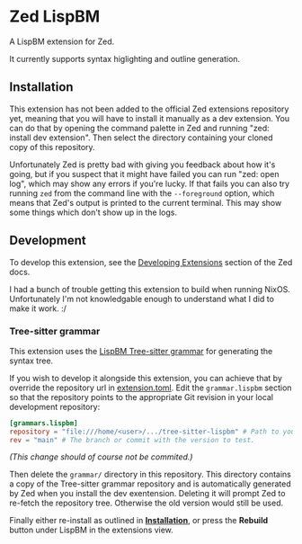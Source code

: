 # Zed LispBM

A LispBM extension for Zed.

It currently supports syntax higlighting and outline generation.

## Installation

This extension has not been added to the official Zed extensions repository yet, meaning that you will have to install it manually as a dev extension. You can do that by opening the command palette in Zed and running "zed: install dev extension". Then select the directory containing your cloned copy of this repository.

Unfortunately Zed is pretty bad with giving you feedback about how it's going, but if you suspect that it might have failed you can run "zed: open log", which may show any errors if you're lucky. If that fails you can also try running `zed` from the command line with the `--foreground` option, which means that Zed's output is printed to the current terminal. This may show some things which don't show up in the logs.

## Development

To develop this extension, see the [Developing Extensions](https://zed.dev/docs/extensions/developing-extensions) section of the Zed docs.

I had a bunch of trouble getting this extension to build when running NixOS. Unfortunately I'm not knowledgable enough to understand what I did to make it work. :/

### Tree-sitter grammar

This extension uses the [LispBM Tree-sitter grammar](https://github.com/cortex/tree-sitter-lispbm) for generating the syntax tree.

If you wish to develop it alongside this extension, you can achieve that by override the repository url in [extension.toml](./extension.toml). Edit the `grammar.lispbm` section so that the repository points to the appropriate Git revision in your local development repository:
```toml
[grammars.lispbm]
repository = "file:///home/<user>/.../tree-sitter-lispbm" # Path to your local Git repository.
rev = "main" # The branch or commit with the version to test.
```
*(This change should of course not be commited.)*

Then delete the `grammar/` directory in this repository. This directory contains a copy of the Tree-sitter grammar repository and is automatically generated by Zed when you install the dev exentension. Deleting it will prompt Zed to re-fetch the repository tree. Otherwise the old version would still be used.

Finally either re-install as outlined in [**Installation**](#Installation), or press the **Rebuild** button under LispBM in the extensions view.
